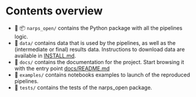 # Contents overview

- :snake: :package: `narps_open/` contains the Python package with all the pipelines logic.
- :brain: `data/` contains data that is used by the pipelines, as well as the (intermediate or final) results data. Instructions to download data are available in [INSTALL.md](/INSTALL.md#data-download-instructions).
- :blue_book: `docs/` contains the documentation for the project. Start browsing it with the entry point [docs/README.md](/docs/README.md)
- :orange_book: `examples/` contains notebooks examples to launch of the reproduced pipelines.
- :microscope: `tests/` contains the tests of the narps_open package.
